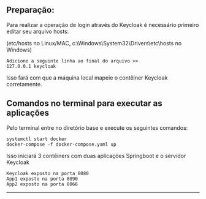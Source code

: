 ## Preparação:

Para realizar a operação de login através do Keycloak é necessário primeiro editar seu arquivo hosts:

(etc/hosts no Linux/MAC, c:\Windows\System32\Drivers\etc\hosts no Windows)

```
Adicione a seguinte linha ao final do arquivo >>
127.0.0.1 keycloak
```
Isso fará com que a máquina local mapeie o contêiner Keycloak corretamente.

## Comandos no terminal para executar as aplicações

Pelo terminal entre no diretório base e execute os seguintes comandos:

```
systemctl start docker
docker-compose -f docker-compose.yaml up
```

Isso iniciará 3 contêiners com duas aplicações Springboot e o servidor Keycloak

```
Keycloak exposto na porta 8080
App1 exposto na porta 8090
App2 exposto na porta 8066
```

----------------------------------
